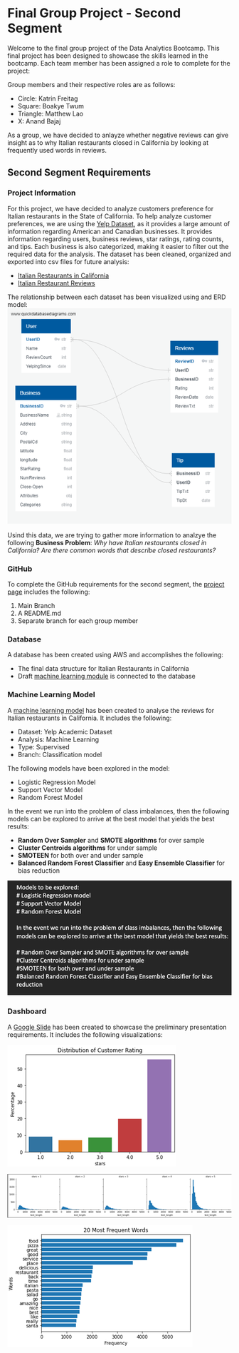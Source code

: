 # Final Group Project - Second Segment

Welcome to the final group project of the Data Analytics Bootcamp. This final project has been designed to showcase the skills learned in the bootcamp.
Each team member has been assigned a role to complete for the project: 

Group members and their respective roles are as follows:
- Circle: Katrin Freitag
- Square: Boakye Twum
- Triangle: Matthew Lao
- X: Anand Bajaj

As a group, we have decided to anlayze whether negative reviews can give insight as to why Italian restaurants closed in California by looking at frequently used words in reviews.  

## Second Segment Requirements

### Project Information 
For this project, we have decided to analyze customers preference for Italian restaurants in the State of California. To help analyze customer preferences, we are using the [Yelp Dataset](https://www.yelp.com/dataset/), as it provides a large amount of information regarding American and Canadian businesses. It provides information regarding users, business reviews, star ratings, rating counts, and tips. Each business is also categorized, making it easier to filter out the required data for the analysis. The dataset has been cleaned, organized and exported into csv files for future analysis:

- [Italian Restaurants in California](resources/yelp_business_dataset_italian_restaurant_clean.csv)
- [Italian Restaurant Reviews](resources/yelp_reviews_Italian_Restaurant_cleanimport.csv)

The relationship between each dataset has been visualized using and ERD model:
![ERD](Sample%20Data/Yelp_ERD.png)

Usind this data, we are trying to gather more information to analzye the following **Business Problem**: 
*Why have Italian restaurants closed in California? Are there common words that describe closed restaurants?*

### GitHub 
To complete the GitHub requirements for the second segment, the [project page](https://github.com/KF59874/final_group_project) includes the following: 
1. Main Branch
2. A README.md
3. Separate branch for each group member

### Database
A database has been created using AWS and accomplishes the following:
- The final data structure for Italian Restaurants in California
- Draft [machine learning module](Machine_learning.png) is connected to the database

### Machine Learning Model
A [machine learning model](https://drive.google.com/file/d/1_wmv60re-pS7dPL-D9dmgqGSHH5POJXZ/view?usp=sharing) has been created to analyse the reviews for Italian restaurants in California. It includes the following:

- Dataset: Yelp Academic Dataset
- Analysis: Machine Learning
- Type: Supervised
- Branch: Classification model


The following models have been explored in the model:
- Logistic Regression Model
- Support Vector Model
- Random Forest Model

In the event we run into the problem of class imbalances, then the following models can be explored to arrive at the best model that yields the best results:

- **Random Over Sampler** and **SMOTE algorithms** for over sample
- **Cluster Centroids algorithms** for under sample
- **SMOTEEN** for both over and under sample
- **Balanced Random Forest Classifier** and **Easy Ensemble Classifier** for bias reduction

![Models](Models.png)

### Dashboard 
A [Google Slide](https://docs.google.com/presentation/d/1H_uyNrVu5GQB9j9eYNoXr4UrZ_MOYtHKkx7B3Pkjguo/edit?usp=sharing) has been created to showcase the preliminary presentation requirements. It includes the following visualizations: 

![Star rating distribution](images/stardistribution.png)

![Text length distribution](images/textlength.png)

![20 frequently used words](images/commonwords.png)
